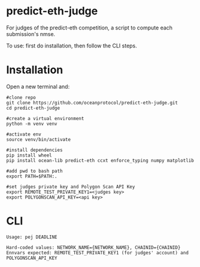 # predict-eth-judge

For judges of the predict-eth competition, a script to compute each submission's nmse.

To use: first do installation, then follow the CLI steps.

# Installation

Open a new terminal and:

```console
#clone repo
git clone https://github.com/oceanprotocol/predict-eth-judge.git
cd predict-eth-judge

#create a virtual environment
python -m venv venv

#activate env
source venv/bin/activate

#install dependencies
pip install wheel
pip install ocean-lib predict-eth ccxt enforce_typing numpy matplotlib

#add pwd to bash path
export PATH=$PATH:.

#set judges private key and Polygon Scan API Key
export REMOTE_TEST_PRIVATE_KEY1=<judges key>
export POLYGONSCAN_API_KEY=<api key>
```

# CLI

```text
Usage: pej DEADLINE

Hard-coded values: NETWORK_NAME={NETWORK_NAME}, CHAINID={CHAINID}
Ennvars expected: REMOTE_TEST_PRIVATE_KEY1 (for judges' account) and POLYGONSCAN_API_KEY
```
